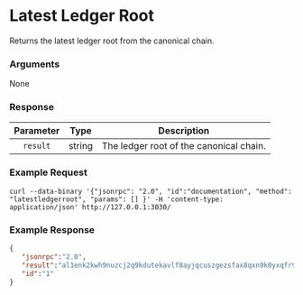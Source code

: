 # Latest Ledger Root
Returns the latest ledger root from the canonical chain.

### Arguments

None

### Response

| Parameter |  Type  |              Description                |
|:---------:|:------:|:---------------------------------------:|
| `result`  | string | The ledger root of the canonical chain. |

### Example Request
```ignore
curl --data-binary '{"jsonrpc": "2.0", "id":"documentation", "method": "latestledgerroot", "params": [] }' -H 'content-type: application/json' http://127.0.0.1:3030/
```

### Example Response 
```json
{
   "jsonrpc":"2.0",
   "result":"al1enk2kwh9nuzcj2q9kdutekavlf8ayjqcuszgezsfax8qxn9k0yxqfr9fr2",
   "id":"1"
}
```